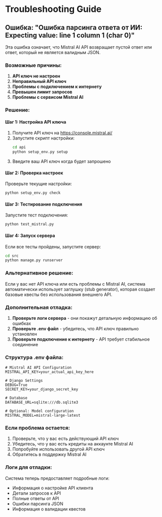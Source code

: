 # Troubleshooting Guide

## Ошибка: "Ошибка парсинга ответа от ИИ: Expecting value: line 1 column 1 (char 0)"

Эта ошибка означает, что Mistral AI API возвращает пустой ответ или ответ, который не является валидным JSON.

### Возможные причины:

1. **API ключ не настроен**
2. **Неправильный API ключ**
3. **Проблемы с подключением к интернету**
4. **Превышен лимит запросов**
5. **Проблемы с сервисом Mistral AI**

### Решение:

#### Шаг 1: Настройка API ключа

1. Получите API ключ на https://console.mistral.ai/
2. Запустите скрипт настройки:
   ```bash
   cd api
   python setup_env.py setup
   ```
3. Введите ваш API ключ когда будет запрошено

#### Шаг 2: Проверка настроек

Проверьте текущие настройки:

```bash
python setup_env.py check
```

#### Шаг 3: Тестирование подключения

Запустите тест подключения:

```bash
python test_mistral.py
```

#### Шаг 4: Запуск сервера

Если все тесты пройдены, запустите сервер:

```bash
cd src
python manage.py runserver
```

### Альтернативное решение:

Если у вас нет API ключа или есть проблемы с Mistral AI, система автоматически использует заглушку (stub generator), которая создает базовые квесты без использования внешнего API.

### Дополнительная отладка:

1. **Проверьте логи сервера** - они покажут детальную информацию об ошибках
2. **Проверьте .env файл** - убедитесь, что API ключ правильно установлен
3. **Проверьте подключение к интернету** - API требует стабильное соединение

### Структура .env файла:

```env
# Mistral AI API Configuration
MISTRAL_API_KEY=your_actual_api_key_here

# Django Settings
DEBUG=True
SECRET_KEY=your_django_secret_key

# Database
DATABASE_URL=sqlite:///db.sqlite3

# Optional: Model configuration
MISTRAL_MODEL=mistral-large-latest
```

### Если проблема остается:

1. Проверьте, что у вас есть действующий API ключ
2. Убедитесь, что у вас есть кредиты на аккаунте Mistral AI
3. Попробуйте использовать другой API ключ
4. Обратитесь в поддержку Mistral AI

### Логи для отладки:

Система теперь предоставляет подробные логи:

- Информация о настройке API клиента
- Детали запросов к API
- Полные ответы от API
- Ошибки парсинга JSON
- Информация о валидации квестов
